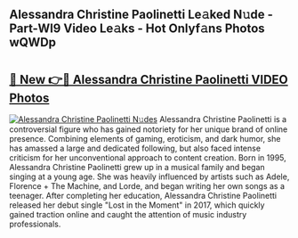 ## Alessandra Christine Paolinetti Le𝚊ked N𝚞de - Part-WI9 Video Le𝚊ks - Hot Onlyf𝚊ns Photos wQWDp

# <h2><a href="http://ac3468.deff.icu/?id=Alessandra+Christine+Paolinetti">🔗 New 👉🔴 Alessandra Christine Paolinetti VIDEO Photos</a></h2>

[![Alessandra Christine Paolinetti N𝚞des](https://i.imgur.com/rIISA9y.gif)](http://ac3468.deff.icu/?id=Alessandra+Christine+Paolinetti)
Alessandra Christine Paolinetti is a controversial figure who has gained notoriety for her unique brand of online presence. Combining elements of gaming, eroticism, and dark humor, she has amassed a large and dedicated following, but also faced intense criticism for her unconventional approach to content creation. Born in 1995, Alessandra Christine Paolinetti grew up in a musical family and began singing at a young age. She was heavily influenced by artists such as Adele, Florence + The Machine, and Lorde, and began writing her own songs as a teenager. After completing her education, Alessandra Christine Paolinetti released her debut single "Lost in the Moment" in 2017, which quickly gained traction online and caught the attention of music industry professionals.
